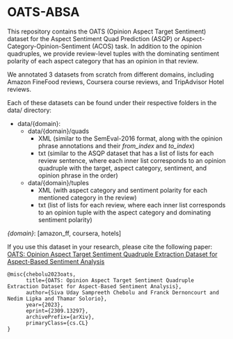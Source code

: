 # OATS-ABSA
This repository contains the OATS (Opinion Aspect Target Sentiment) dataset for the Aspect Sentiment Quad Prediction (ASQP) or Aspect-Category-Opinion-Sentiment (ACOS) task.
In addition to the opinion quadruples, we provide review-level tuples with the dominating sentiment polarity of each aspect category that has an opinion in that review. 

We annotated 3 datasets from scratch from different domains, including Amazon FineFood reviews, Coursera course reviews, and TripAdvisor Hotel reviews. 

Each of these datasets can be found under their respective folders in the data/ directory:
- data/{domain}:
  - data/{domain}/quads  
    - XML (similar to the SemEval-2016 format, along with the opinion phrase annotations and their _from_index_ and _to_index_)
    - txt (similar to the ASQP dataset that has a list of lists for each review sentence, where each inner list corresponds to an opinion quadruple with the target, aspect category, sentiment, and opinion phrase in the order)
  - data/{domain}/tuples
    - XML (with aspect category and sentiment polarity for each mentioned category in the review)
    - txt (list of lists for each review, where each inner list corresponds to an opinion tuple with the aspect category and dominating sentiment polarity)

_{domain}_: \[amazon_ff, coursera, hotels\]

If you use this dataset in your research, please cite the following paper: 
[OATS: Opinion Aspect Target Sentiment Quadruple Extraction Dataset for Aspect-Based Sentiment Analysis](https://arxiv.org/abs/2309.13297)
```
@misc{chebolu2023oats,
      title={OATS: Opinion Aspect Target Sentiment Quadruple Extraction Dataset for Aspect-Based Sentiment Analysis}, 
      author={Siva Uday Sampreeth Chebolu and Franck Dernoncourt and Nedim Lipka and Thamar Solorio},
      year={2023},
      eprint={2309.13297},
      archivePrefix={arXiv},
      primaryClass={cs.CL}
}

```
